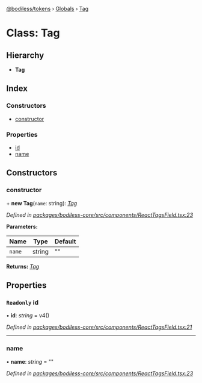 [@bodiless/tokens](../README.md) › [Globals](../globals.md) › [Tag](tag.md)

# Class: Tag

## Hierarchy

* **Tag**

## Index

### Constructors

* [constructor](tag.md#constructor)

### Properties

* [id](tag.md#readonly-id)
* [name](tag.md#name)

## Constructors

###  constructor

\+ **new Tag**(`name`: string): *[Tag](tag.md)*

*Defined in [packages/bodiless-core/src/components/ReactTagsField.tsx:23](https://github.com/johnsonandjohnson/Bodiless-JS/blob/20bd3e1a/packages/bodiless-core/src/components/ReactTagsField.tsx#L23)*

**Parameters:**

Name | Type | Default |
------ | ------ | ------ |
`name` | string | "" |

**Returns:** *[Tag](tag.md)*

## Properties

### `Readonly` id

• **id**: *string* = v4()

*Defined in [packages/bodiless-core/src/components/ReactTagsField.tsx:21](https://github.com/johnsonandjohnson/Bodiless-JS/blob/20bd3e1a/packages/bodiless-core/src/components/ReactTagsField.tsx#L21)*

___

###  name

• **name**: *string* = ""

*Defined in [packages/bodiless-core/src/components/ReactTagsField.tsx:23](https://github.com/johnsonandjohnson/Bodiless-JS/blob/20bd3e1a/packages/bodiless-core/src/components/ReactTagsField.tsx#L23)*
